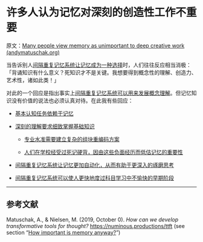 # 许多人认为记忆对深刻的创造性工作不重要

原文：[Many people view memory as unimportant to deep creative work (andymatuschak.org)](https://notes.andymatuschak.org/zD5zaKmvTFAAL3PTJGWzkAQr6CtoBCdoXBpM)

当告诉别人[间隔重复记忆系统让记忆成为一种选择](https://notes.andymatuschak.org/z4bR1HVvDUhMXDm5SJB4Tiw4xGbrm9AfXWgbc)时，人们往往反应相当消极：「背诵知识有什么意义？死知识才不是关键。我想要得到概念性的理解、创造力、艺术性，诸如此类！」

对此的一个回应是指出事实上[间隔重复记忆系统可以用来发展概念理解](https://notes.andymatuschak.org/z6UZP7P4sRNgRKSvNj7tMV5uW6dDhwwbdZCy9)。但记忆知识没有价值的说法也必须认真对待。在此我有些回应：

- [基本认知任务依赖于记忆](https://notes.andymatuschak.org/zDTbondrBtJa2zzsn5u896MKQkAEY5HbJqmG)

- [深刻的理解要求细致掌握基础知识](https://notes.andymatuschak.org/zQiumA4k3SXo1GeRVJpsrVaBRETAoyYmSERS)

  - [专业水准需要建立复杂的组块重编码方案](https://notes.andymatuschak.org/z7s7zpUDq2EEXnu3XJQLmqjddZnwGkBfz5WWL)

  - [人们在学校经受过死记硬背，因由这些负面经历而低估记忆的重要性](https://notes.andymatuschak.org/z5d7PMFhoTTpJfGAXms4H9gSBvUDRHb43pkfn)

- [间隔重复记忆系统让记忆更加自动化，从而有助于更深入的琢磨思考](https://notes.andymatuschak.org/z3hyucvGpCUB361PCegiHbX7FyFHcqZZF2pKK)

- [间隔重复记忆系统可以使人更快地度过科目学习中不愉快的早期阶段](https://notes.andymatuschak.org/z36hoKonZMF93rY34goQhyFLfnTfHmSwBzNYs)

------

## 参考文献

Matuschak, A., & Nielsen, M. (2019, October 0). *How can we develop transformative tools for thought?* https://numinous.productions/ttft (see section “[How important is memory anyway?](https://numinous.productions/ttft/#how-important-is-memory)”)